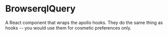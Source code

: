 # BrowserqlQuery

A React component that wraps the apollo hooks. They do the same thing as hooks -- you would use them for cosmetic preferences only.

